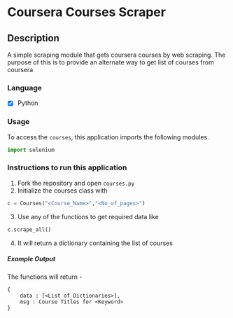 # Coursera Courses Scraper
## Description
A simple scraping module that gets coursera courses by web scraping. The purpose of this is to provide an alternate way to get list of courses from coursera 

### Language
- [X] Python

### Usage
To access the `courses`, this application imports the following modules.
```python
import selenium
```
  
### Instructions to run this application

  1. Fork the repository and open `courses.py`
  2. Initialize the courses class with
```python
c = Courses("<Course_Name>","<No_of_pages>")
```
  3. Use any of the functions to get required data like
```python
c.scrape_all()
```
  4. It will return a dictionary containing the list of courses
  
##### Example Output
The functions will return  -
```
{
    data : [<List of Dictionaries>],
    msg : Course Titles for <Keyword>
}
```
